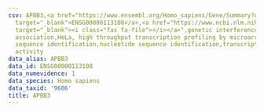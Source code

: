 ```yaml
---
csv: APBB3,<a href="https://www.ensembl.org/Homo_sapiens/Gene/Summary?db=core;g=ENSG00000113108"
  target="_blank">ENSG00000113108</a>,<a href="https://www.ncbi.nlm.nih.gov/pubmed/17216044"
  target="_blank"><i class="fas fa-file"></i></a>",genetic interference,functional
  association,HeLa, high throughput transcription profiling by microarray,nucleotide
  sequence identification,nucleotide sequence identification,transcriptional regulation,up-regulates
  activity
data_alias: APBB3
data_id: ENSG00000113108
data_numevidence: 1
data_species: Homo sapiens
data_taxid: '9606'
title: APBB3
---
```

